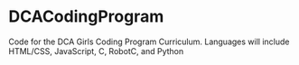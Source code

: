 # DCACodingProgram
Code for the DCA Girls Coding Program Curriculum. Languages will include HTML/CSS, JavaScript, C, RobotC, and Python
